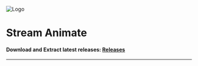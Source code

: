 
![Logo](https://images2.imgbox.com/07/dd/4MhgLGy5_o.png)


# Stream Animate

 ####  **Download and Extract latest releases:** [Releases](https://github.com/StreamAnimate/StreamAnimate2.0/releases/)

---
